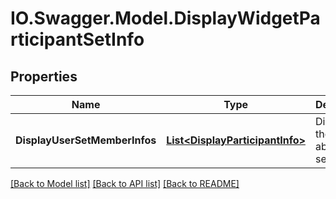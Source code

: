 # IO.Swagger.Model.DisplayWidgetParticipantSetInfo
## Properties

Name | Type | Description | Notes
------------ | ------------- | ------------- | -------------
**DisplayUserSetMemberInfos** | [**List&lt;DisplayParticipantInfo&gt;**](DisplayParticipantInfo.md) | Displays the info about user set | [optional] 

[[Back to Model list]](../README.md#documentation-for-models) [[Back to API list]](../README.md#documentation-for-api-endpoints) [[Back to README]](../README.md)

